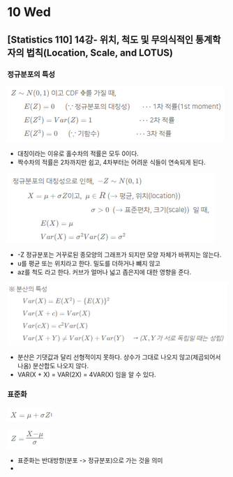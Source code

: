 # 10 Wed

## \[Statistics 110\] 14강- 위치, 척도 및 무의식적인 통계학자의 법칙\(Location, Scale, and LOTUS\)

### 정규분포의 특성

![](../../.gitbook/assets/image%20%28383%29.png)

* 대칭이라는 이유로 홀수차의 적률은 모두 0이다.
* 짝수차의 적률은 2차까지만 쉽고, 4차부터는 어려운 식들이 연속되게 된다.

![](../../.gitbook/assets/image%20%28384%29.png)

* -Z 정규분포는 거꾸로된 종모양의 그래프가 되지만 모양 자체가 바뀌지는 않는다.
* u를 평균 또는 위치라고 한다. 밀도를 더하거나 뺴지 않고 
* az를 척도 라고 한다. 커브가 얼머나 넓고 좁은지에 대한 영향을 준다.

![](../../.gitbook/assets/image%20%28385%29.png)

* 분산은 기댓값과 달리 선형적이지 못하다. 상수가 그대로 나오지 않고\(제곱되어서 나옴\) 분산합도 나오지 않다.
* VAR\(X + X\) = VAR\(2X\) = 4VAR\(X\) 임을 알 수 있다.

### 표준화

![](../../.gitbook/assets/image%20%28391%29.png)



![](../../.gitbook/assets/image%20%28388%29.png)

* 표준화는 반대방향\(분포 -&gt; 정규분포\)으로 가는 것을 의미
* 






